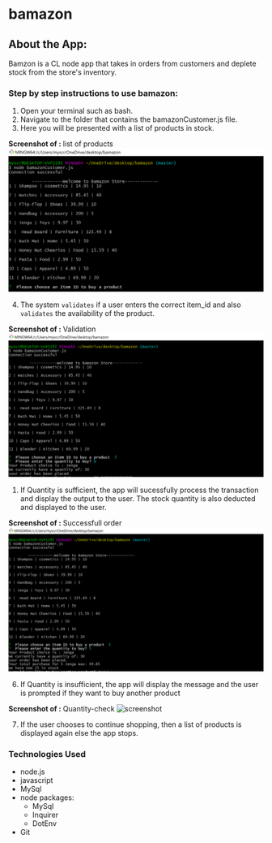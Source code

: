 # bamazon


## About the App: 
Bamzon is a CL node app that takes in orders from customers and deplete stock from the store's inventory.


 ### Step by step instructions to use bamazon:


1. Open your terminal such as bash.
1. Navigate to the folder that contains the bamazonCustomer.js file.
1. Here you will be presented with a list of products in stock.


**Screenshot of :** list of products
 ![screenshot](https://github.com/Sugeeta32/bamazon/blob/master/images/Screenshot%20(32).png)


4. The system `validates` if a user enters the correct item_id and also `validates` the availability of the product.

**Screenshot of :** Validation
 ![screenshot](https://github.com/Sugeeta32/bamazon/blob/master/images/Screenshot%20(34).png)

 1. If  Quantity is sufficient,  the app will sucessfully process the transaction and display the output to the user. The stock quantity is also deducted and displayed to the user.

**Screenshot of :** Successfull order
 ![screenshot](https://github.com/Sugeeta32/bamazon/blob/master/images/Screenshot%20(35).png
 )



6. If Quantity is insufficient, the app will display the message and  the user is prompted if they want to buy another product

**Screenshot of :** Quantity-check
 ![screenshot]()
 

7. If the user chooses to continue shopping, then a list of products is displayed again else the app stops.






### Technologies Used
* node.js
* javascript
* MySql
* node packages:
    * MySql
    * Inquirer
    * DotEnv
* Git

    
